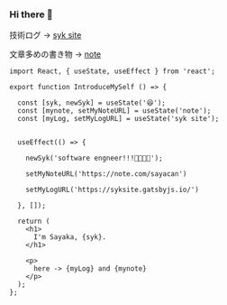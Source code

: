 ### Hi there 👋 

技術ログ -> [syk site](https://syksite.gatsbyjs.io/)

文章多めの書き物 -> [note](https://note.com/sayacan)




```
import React, { useState, useEffect } from 'react';

export function IntroduceMySelf () => {

  const [syk, newSyk] = useState('😆');
  const [mynote, setMyNoteURL] = useState('note');
  const [myLog, setMyLogURL] = useState('syk site');

  
  useEffect(() => {
    
    newSyk('software engneer!!!👩🏻‍💻💚');
    
    setMyNoteURL('https://note.com/sayacan')

    setMyLogURL('https://syksite.gatsbyjs.io/')
    
  }, []);
  
  return (
    <h1>
      I'm Sayaka, {syk}.
    </h1>
    
    <p>
      here -> {myLog} and {mynote}
    </p>
  );
};
```
